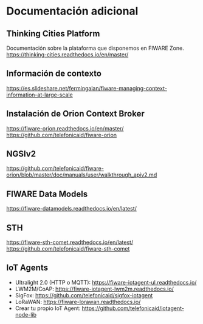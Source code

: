 # Documentación adicional


## Thinking Cities Platform 
Documentación sobre la plataforma que disponemos en FIWARE Zone.
 https://thinking-cities.readthedocs.io/en/master/

## Información de contexto
 https://es.slideshare.net/fermingalan/fiware-managing-context-information-at-large-scale

## Instalación de Orion Context Broker
 https://fiware-orion.readthedocs.io/en/master/
 https://github.com/telefonicaid/fiware-orion

## NGSIv2
 https://github.com/telefonicaid/fiware-orion/blob/master/doc/manuals/user/walkthrough_apiv2.md

## FIWARE Data Models
 https://fiware-datamodels.readthedocs.io/en/latest/

## STH
 https://fiware-sth-comet.readthedocs.io/en/latest/
 https://github.com/telefonicaid/fiware-sth-comet

## IoT Agents
- Ultralight 2.0 (HTTP o MQTT): https://fiware-iotagent-ul.readthedocs.io/
- LWM2M/CoAP: https://fiware-iotagent-lwm2m.readthedocs.io/ 
- SigFox: https://github.com/telefonicaid/sigfox-iotagent
- LoRaWAN: https://fiware-lorawan.readthedocs.io/ 
- Crear tu propio IoT Agent: https://github.com/telefonicaid/iotagent-node-lib
